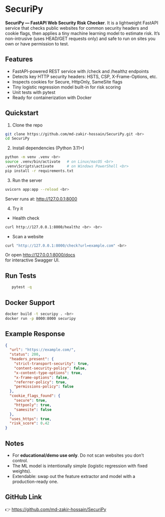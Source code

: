 # SecuriPy
**SecuriPy — FastAPI Web Security Risk Checker**. It is a lightweight FastAPI service that checks public websites for common security headers and cookie flags, then applies a tiny machine learning model to estimate risk. It’s non-intrusive (uses HEAD/GET requests only) and safe to run on sites you own or have permission to test.

## Features
* FastAPI-powered REST service with /check and /healthz endpoints <br>
* Detects key HTTP security headers: HSTS, CSP, X-Frame-Options, etc. <br>
* Inspects cookies for Secure, HttpOnly, SameSite flags <br>
* Tiny logistic regression model built-in for risk scoring <br>
* Unit tests with pytest <br>
* Ready for containerization with Docker <br>

## Quickstart
1. Clone the repo <br>

```bash
git clone https://github.com/md-zakir-hossain/SecuriPy.git <br>
cd SecuriPy
```

2. Install dependencies (Python 3.11+) <br>

```bash
python -m venv .venv <br>
source .venv/bin/activate   # on Linux/macOS <br>
.venv\Scripts\activate      # on Windows PowerShell <br>
pip install -r requirements.txt
```

3. Run the server <br>

```bash
uvicorn app:app --reload <br>
```
Server runs at: http://127.0.0.1:8000

4. Try it

* Health check <br>
```bash
curl http://127.0.0.1:8000/healthz <br> <br>
```

* Scan a website <br>
```bash
curl "http://127.0.0.1:8000/check?url=example.com" <br>
```

Or open http://127.0.0.1:8000/docs <br>
 for interactive Swagger UI.

## Run Tests

```bash
   pytest -q
```

## Docker Support

```bash
docker build -t securipy . <br>
docker run -p 8000:8000 securipy
```

## Example Response

```json
{
  "url": "https://example.com/",
  "status": 200,
  "headers_present": {
    "strict-transport-security": true,
    "content-security-policy": false,
    "x-content-type-options": true,
    "x-frame-options": false,
    "referrer-policy": true,
    "permissions-policy": false
  },
  "cookie_flags_found": {
    "secure": true,
    "httponly": true,
    "samesite": false
  },
  "uses_https": true,
  "risk_score": 0.42
}
```

## Notes

* For **educational/demo use only**. Do not scan websites you don’t control. <br>
* The ML model is intentionally simple (logistic regression with fixed weights).
* Extendable: swap out the feature extractor and model with a production-ready one.

## GitHub Link
👉 https://github.com/md-zakir-hossain/SecuriPy
